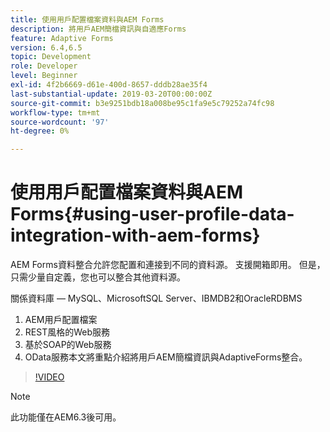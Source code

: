 ```yaml
---
title: 使用用戶配置檔案資料與AEM Forms
description: 將用戶AEM簡檔資訊與自適應Forms
feature: Adaptive Forms
version: 6.4,6.5
topic: Development
role: Developer
level: Beginner
exl-id: 4f2b6669-d61e-400d-8657-dddb28ae35f4
last-substantial-update: 2019-03-20T00:00:00Z
source-git-commit: b3e9251bdb18a008be95c1fa9e5c79252a74fc98
workflow-type: tm+mt
source-wordcount: '97'
ht-degree: 0%

---
```


# 使用用戶配置檔案資料與AEM Forms{#using-user-profile-data-integration-with-aem-forms}

AEM Forms資料整合允許您配置和連接到不同的資料源。 支援開箱即用。 但是，只需少量自定義，您也可以整合其他資料源。

關係資料庫 — MySQL、MicrosoftSQL Server、IBMDB2和OracleRDBMS

1. AEM用戶配置檔案
1. REST風格的Web服務
1. 基於SOAP的Web服務
1. OData服務本文將重點介紹將用戶AEM簡檔資訊與AdaptiveForms整合。

>[!VIDEO](https://video.tv.adobe.com/v/17432?quality=12&learn=on)

>[!NOTE]
>
>此功能僅在AEM6.3後可用。
